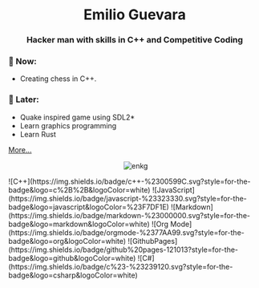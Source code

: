 <h1 align="center">Emilio Guevara</h1>
<h3 align="center">Hacker man with skills in C++ and Competitive Coding</h3>


### 💬 Now:
* Creating chess in C++.

### 💭 Later:
* Quake inspired game using SDL2*
* Learn graphics programming
* Learn Rust

[More...](./todo.md)

<p align="center">&nbsp;<img align="center" src="https://github-readme-stats.vercel.app/api?username=enkg60&theme=solarized-light&show_icons=true&hide_border=false&count_private=false" alt="enkg" /></p>
<!-- ![enkg60's Stats](https://github-readme-stats.vercel.app/api?username=enkg60&theme=solarized-light&show_icons=true&hide_border=false&count_private=false) -->
![C++](https://img.shields.io/badge/c++-%2300599C.svg?style=for-the-badge&logo=c%2B%2B&logoColor=white) ![JavaScript](https://img.shields.io/badge/javascript-%23323330.svg?style=for-the-badge&logo=javascript&logoColor=%23F7DF1E) ![Markdown](https://img.shields.io/badge/markdown-%23000000.svg?style=for-the-badge&logo=markdown&logoColor=white) ![Org Mode](https://img.shields.io/badge/orgmode-%2377AA99.svg?style=for-the-badge&logo=org&logoColor=white) ![GithubPages](https://img.shields.io/badge/github%20pages-121013?style=for-the-badge&logo=github&logoColor=white) ![C#](https://img.shields.io/badge/c%23-%23239120.svg?style=for-the-badge&logo=csharp&logoColor=white)

<!-- ![](https://github-readme-stats.vercel.app/api?username=enkg60&theme=onedark&hide_border=true&include_all_commits=false&count_private=false)<br/> -->

<!-- Proudly created with GPRM ( https://gprm.itsvg.in ) -->

<!--
![enkg60's Streak](https://github-readme-streak-stats.herokuapp.com/?user=enkg60&theme=solarized-light&hide_border=false) ![enkg60's Top Languages](https://github-readme-stats.vercel.app/api/top-langs/?username=enkg60&theme=solarized-light&show_icons=true&hide_border=false&layout=compact) 
# 💬 Now:
- Creating chess in C++.

# 💭 Later:
- Quake inspired game using SDL2
- Learn graphics programming

# 💤 Previously:
**enkg60/enkg60** is a ✨ _special_ ✨ repository because its `README.md` (this file) appears on your GitHub profile.

Here are some ideas to get you started:

- 🔭 I’m currently working on ...
- 🌱 I’m currently learning ...
- 👯 I’m looking to collaborate on ...
- 🤔 I’m looking for help with ...
- 💬 Ask me about ...
- 📫 How to reach me: ...
- 😄 Pronouns: ...
- ⚡ Fun fact: ...
-->
